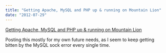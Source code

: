 ```yaml
---
title: "Getting Apache, MySQL and PHP up & running on Mountain Lion"
date: "2012-07-29"
---
```


[Getting Apache, MySQL and PHP up & running on Mountain Lion](http://coolestguyplanettech.com/downtown/install-and-configure-apache-mysql-php-and-phpmyadmin-osx-108-mountain-lion)

Posting this mostly for my own future needs, as I seem to keep getting bitten by the MySQL sock error every single time.
